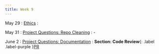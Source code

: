 ```yaml
---
title: Week 9 
---
```


May 29
: [Ethics](#)
  : 


May 31
: [Project Questions: Repo Cleaning](#)
  : -

June 2
: [Project Questions: Documentation](#)
  : **Section: Code Review**{: .label .label-purple }[PR](#)